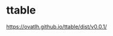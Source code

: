 # ttable

<a href="https://ovatlh.github.io/ttable/dist/v0.0.1/" target="_blank">https://ovatlh.github.io/ttable/dist/v0.0.1/</a>
